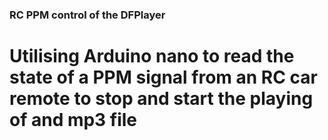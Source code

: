 ### RC PPM control of the DFPlayer
# Utilising Arduino nano to read the state of a PPM signal from an RC car remote to stop and start the playing of and mp3 file




